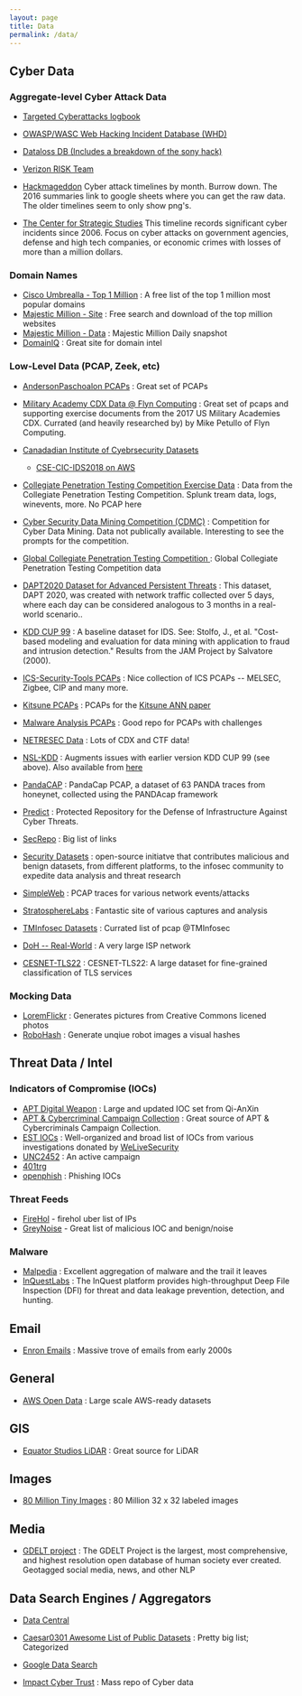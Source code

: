 ```yaml
---
layout: page
title: Data
permalink: /data/
---
```


## Cyber Data

### Aggregate-level Cyber Attack Data

   * [Targeted Cyberattacks logbook](https://apt.securelist.com/#firstPage)

   * [OWASP/WASC Web Hacking Incident Database (WHD)](https://www.google.com/fusiontables/DataSource?snapid=S283929Jw2s)

   * [Dataloss DB (Includes a breakdown of the sony hack)](https://blog.datalossdb.org)

   * [Verizon RISK Team](http://www.verizonenterprise.com/DBIR/)

   * [Hackmageddon](http://www.hackmageddon.com/2015-cyber-attacks-timeline-master-index/)
Cyber attack timelines by month.  Burrow down.  The 2016 summaries link to google sheets where you can get the raw data.  The older timelines seem to only show png's.

   * [​The Center for Strategic Studies](https://www.csis.org/programs/strategic-technologies-program/significant-cyber-incidents)
This timeline records significant cyber incidents since 2006. Focus on cyber attacks on government agencies, defense and high tech companies, or economic crimes with losses of more than a million dollars.

### Domain Names

   * [Cisco Umbrealla - Top 1 Million](http://s3-us-west-1.amazonaws.com/umbrella-static/index.html) : A free list of the top 1 million most popular domains
   * [Majestic Million - Site](https://majestic.com/reports/majestic-million) : Free search and download of the top million websites
   * [Majestic Million - Data](http://downloads.majestic.com/majestic_million.csv) : Majestic Million Daily snapshot
   * [DomainIQ](https://www.domainiq.com/) : Great site for domain intel
   
### Low-Level Data (PCAP, Zeek, etc)

   * [AndersonPaschoalon PCAPs](https://github.com/AndersonPaschoalon/Pcaps/) : Great set of PCAPs

   * [Military Academy CDX Data @ Flyn Computing](https://www.flyn.org/CDX/) : Great set of pcaps and supporting exercise documents from the 2017 US Military Academies CDX.  Currated (and heavily researched by) by Mike Petullo of Flyn Computing.
   
   * [Canadadian Institute of Cyebrsecurity Datasets](https://www.unb.ca/cic/datasets/index.html)
      *  [CSE-CIC-IDS2018 on AWS](https://www.unb.ca/cic/datasets/ids-2018.html)
        
   * [Collegiate Penetration Testing Competition Exercise Data](https://cptc.rit.edu/) : Data from the  Collegiate Penetration Testing Competition.  Splunk tream data, logs, winevents, more.   No PCAP here

   * [Cyber Security Data Mining Competition (CDMC)](http://www.csmining.org/ ) : Competition for Cyber Data Mining.  Data not publically available.  Interesting to see the prompts for the competition.

   * [Global Collegiate Penetration Testing Competition ](http://cptc.rit.edu/) : Global Collegiate Penetration Testing Competition data

  * [DAPT2020 Dataset for Advanced Persistent Threats](https://www.kaggle.com/datasets/sowmyamyneni/dapt2020) :  This dataset, DAPT 2020, was created with network traffic collected over 5 days, where each day can be considered analogous to 3 months in a real-world scenario..

   * [KDD CUP 99](http://kdd.ics.uci.edu/databases/kddcup99/kddcup99.html) : A baseline dataset for IDS.  See: Stolfo, J., et al. "Cost-based modeling and evaluation for data mining with application to fraud and intrusion detection." Results from the JAM Project by Salvatore (2000).

   * [ICS-Security-Tools PCAPs](https://github.com/ITI/ICS-Security-Tools/tree/master/pcaps) : Nice collection of ICS PCAPs -- MELSEC, Zigbee, CIP and many more.

   * [Kitsune PCAPs](https://drive.google.com/drive/folders/1kmoWY4poGWfmmVSdSu-r_3Vo84Tu4PyE) : PCAPs for the [Kitsune ANN paper](https://archive.ics.uci.edu/ml/datasets/Kitsune+Network+Attack+Dataset)

   * [Malware Analysis PCAPs](https://www.malware-traffic-analysis.net/training-exercises.html) : Good repo for PCAPs with challenges
   
   * [NETRESEC Data](http://www.netresec.com/?page=PcapFiles) : Lots of CDX and CTF data!

   * [NSL-KDD](https://web.archive.org/web/20150205070216/http://nsl.cs.unb.ca/NSL-KDD/) : Augments issues with earlier version KDD CUP 99 (see above).  Also available from [here](http://www.unb.ca/research/iscx/dataset/iscx-NSL-KDD-dataset.html)

   * [PandaCAP](https://zenodo.org/record/3759652#.Y5juvtLMJhE) : PandaCap PCAP, a dataset of 63 PANDA traces from honeynet, collected using the PANDAcap framework

   * [Predict](https://www.predict.org/) : Protected Repository for the Defense of Infrastructure Against Cyber Threats.

   * [SecRepo](https://www.secrepo.com/)  : Big list of links

   * [Security Datasets](https://securitydatasets.com/introduction.html) :  open-source initiatve that contributes malicious and benign datasets, from different platforms, to the infosec community to expedite data analysis and threat research

   * [SimpleWeb](http://www.simpleweb.org/wiki/Traces) : PCAP traces for various network events/attacks

   * [StratosphereLabs](https://www.stratosphereips.org/datasets-overview) : Fantastic site of various captures and analysis

   * [TMInfosec Datasets](https://github.com/neu5ron/TMInfosec/blob/master/Datasets/PCAPs.md) : Currated list of pcap @TMInfosec

   * [DoH -- Real-World](https://zenodo.org/record/5956044#.YyCeA9LMJhE) : A very large ISP network
     
   * [CESNET-TLS22](https://zenodo.org/records/7965515) : CESNET-TLS22: A large dataset for fine-grained classification of TLS services

### Mocking Data

   * [LoremFlickr](https://loremflickr.com/) : Generates pictures from Creative Commons licened photos
   * [RoboHash](https://robohash.org/) : Generate unqiue robot images a visual hashes
   
## Threat Data / Intel

### Indicators of Compromise (IOCs)

   * [APT Digital Weapon](https://github.com/RedDrip7/APT_Digital_Weapon) : Large and updated IOC set from Qi-AnXin
   * [APT & Cybercriminal Campaign Collection](https://github.com/CyberMonitor/APT_CyberCriminal_Campagin_Collections) : Great source of APT & Cybercriminals Campaign Collection.  
   * [EST IOCs](https://github.com/eset/malware-ioc) : Well-organized and broad list of IOCs from various investigations donated by [WeLiveSecurity](https://www.welivesecurity.com/)
   * [UNC2452](https://github.com/center-for-threat-informed-defense/public-resources/tree/master/solorigate) : An active campaign
   * [401trg](https://github.com/401trg/detections)
   * [openphish](https://openphish.com/) : Phishing IOCs     

### Threat Feeds

   * [FireHol](http://iplists.firehol.org/) - firehol uber list of IPs 
   * [GreyNoise](https://greynoise.io) - Great list of malicious IOC and benign/noise

### Malware

   * [Malpedia](https://malpedia.caad.fkie.fraunhofer.de/) : Excellent aggregation of malware and the trail it leaves
   * [InQuestLabs](https://labs.inquest.net/) : The InQuest platform provides high-throughput Deep File Inspection (DFI) for threat and data leakage prevention, detection, and hunting.

## Email

   * [Enron Emails](https://www.cs.cmu.edu/~enron/) : Massive trove of emails from early 2000s

## General

   * [AWS Open Data](https://registry.opendata.aws/) : Large scale AWS-ready datasets

## GIS
   * [Equator Studios LiDAR](https://equatorstudios.com/) : Great source for LiDAR

## Images

   * [80 Million Tiny Images](https://www.kaggle.com/datasets/aryashah2k/mit-80-million-tiny-images-dataset?resource=download)  : 80 Million 32 x 32 labeled images

## Media

   * [GDELT project](http://gdeltproject.org/data.html) : The GDELT Project is the largest, most comprehensive, and highest resolution open database of human society ever created. Geotagged social media, news, and other NLP

## Data Search Engines / Aggregators

   * [Data Central](http://www.datasciencecentral.com/profiles/blogs/big-data-sets-available-for-free)

   * [Caesar0301 Awesome List of Public Datasets](https://github.com/caesar0301/awesome-public-datasets) : Pretty big list;  Categorized
   
   * [Google Data Search](https://datasetsearch.research.google.com/)

   * [Impact Cyber Trust](https://www.impactcybertrust.org/search?filter[]=Datasets&filter[]=pcap) : Mass repo of Cyber data
     


